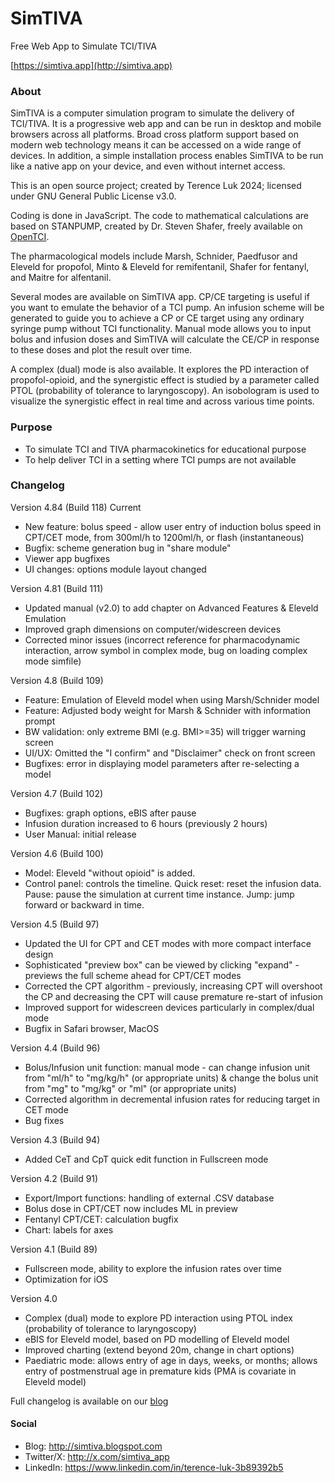 # SimTIVA
 Free Web App to Simulate TCI/TIVA
 
 [https://simtiva.app](http://simtiva.app)

### About
SimTIVA is a computer simulation program to simulate the delivery of TCI/TIVA. It is a progressive web app and can be run in desktop and mobile browsers across all platforms. Broad cross platform support based on modern web technology means it can be accessed on a wide range of devices. In addition, a simple installation process enables SimTIVA to be run like a native app on your device, and even without internet access. 

This is an open source project; created by Terence Luk 2024; licensed under GNU General Public License v3.0.

Coding is done in JavaScript. The code to mathematical calculations are based on STANPUMP, created by Dr. Steven Shafer, freely available on [OpenTCI](http://opentci.org/code/stanpump).

The pharmacological models include Marsh, Schnider, Paedfusor and Eleveld for propofol, Minto & Eleveld for remifentanil, Shafer for fentanyl, and Maitre for alfentanil.

Several modes are available on SimTIVA app. CP/CE targeting is useful if you want to emulate the behavior of a TCI pump. An infusion scheme will be generated to guide you to achieve a CP or CE target using any ordinary syringe pump without TCI functionality. Manual mode allows you to input bolus and infusion doses and SimTIVA will calculate the CE/CP in response to these doses and plot the result over time. 

A complex (dual) mode is also available. It explores the PD interaction of propofol-opioid, and the synergistic effect is studied by a parameter called PTOL (probability of tolerance to laryngoscopy). An isobologram is used to visualize the synergistic effect in real time and across various time points.

### Purpose
- To simulate TCI and TIVA pharmacokinetics for educational purpose
- To help deliver TCI in a setting where TCI pumps are not available

### Changelog
 Version 4.84 (Build 118) Current
 - New feature: bolus speed - allow user entry of induction bolus speed in CPT/CET mode, from 300ml/h to 1200ml/h, or flash (instantaneous)
 - Bugfix: scheme generation bug in "share module"
 - Viewer app bugfixes
 - UI changes: options module layout changed

 Version 4.81 (Build 111) 
 - Updated manual (v2.0) to add chapter on Advanced Features & Eleveld Emulation
 - Improved graph dimensions on computer/widescreen devices
 - Corrected minor issues (incorrect reference for pharmacodynamic interaction, arrow symbol in complex mode, bug on loading complex mode simfile)
   
 Version 4.8 (Build 109) 
 - Feature: Emulation of Eleveld model when using Marsh/Schnider model
 - Feature: Adjusted body weight for Marsh & Schnider with information prompt
 - BW validation: only extreme BMI (e.g. BMI>=35) will trigger warning screen
 - UI/UX: Omitted the "I confirm" and "Disclaimer" check on front screen
 - Bugfixes: error in displaying model parameters after re-selecting a model
 
 Version 4.7 (Build 102)
 - Bugfixes: graph options, eBIS after pause
 - Infusion duration increased to 6 hours (previously 2 hours)
 - User Manual: initial release
   
 Version 4.6 (Build 100) 
 - Model: Eleveld "without opioid" is added.
 - Control panel: controls the timeline. Quick reset: reset the infusion data. Pause: pause the simulation at current time instance. Jump: jump forward or backward in time.
   
 Version 4.5 (Build 97) 
 - Updated the UI for CPT and CET modes with more compact interface design
 - Sophisticated "preview box" can be viewed by clicking "expand" - previews the full scheme ahead for CPT/CET modes
 - Corrected the CPT algorithm - previously, increasing CPT will overshoot the CP and decreasing the CPT will cause premature re-start of infusion
 - Improved support for widescreen devices particularly in complex/dual mode
 - Bugfix in Safari browser, MacOS
   
 Version 4.4 (Build 96)
 - Bolus/Infusion unit function: manual mode - can change infusion unit from "ml/h" to "mg/kg/h" (or appropriate units) & change the bolus unit from "mg" to "mg/kg" or "ml" (or appropriate units)
 - Corrected algorithm in decremental infusion rates for reducing target in CET mode
 - Bug fixes
   
 Version 4.3 (Build 94) 
 - Added CeT and CpT quick edit function in Fullscreen mode 
 
 Version 4.2 (Build 91)
 - Export/Import functions: handling of external .CSV database
 - Bolus dose in CPT/CET now includes ML in preview
 - Fentanyl CPT/CET: calculation bugfix
 - Chart: labels for axes
 
 Version 4.1 (Build 89)
 - Fullscreen mode, ability to explore the infusion rates over time
 - Optimization for iOS

 Version 4.0
 - Complex (dual) mode to explore PD interaction using PTOL index (probability of tolerance to laryngoscopy)
 - eBIS for Eleveld model, based on PD modelling of Eleveld model
 - Improved charting (extend beyond 20m, change in chart options)
 - Paediatric mode: allows entry of age in days, weeks, or months; allows entry of postmenstrual age in premature kids (PMA is covariate in Eleveld model)

 Full changelog is available on our [blog](https://simtiva.blogspot.com/p/changelog.html)

 #### Social
 - Blog: http://simtiva.blogspot.com
 - Twitter/X: http://x.com/simtiva_app
 - LinkedIn: https://www.linkedin.com/in/terence-luk-3b89392b5
